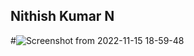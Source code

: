## Nithish Kumar N
#![Screenshot from 2022-11-15 18-59-48](https://user-images.githubusercontent.com/96137585/201931942-7e22d93f-628b-4d69-a34c-2d8df11171cb.png)
